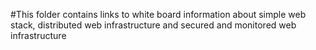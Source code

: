 #This folder contains links to white board information about simple web stack, distributed web infrastructure and secured and monitored web infrastructure
